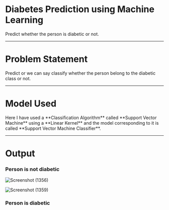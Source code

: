 <h1>Diabetes Prediction using Machine Learning</h1>
Predict whether the person is diabetic or not.

<hr>


<h1>Problem Statement</h1>
Predict or we can say classify whether the person belong to the diabetic class or not. 

<hr>


<h1>Model Used</h1>
Here I have used a **Classification Algorithm** called **Support Vector Machine** using a **Linear Kernel** 
and the model corresponding to it is called **Support Vector Machine Classifier**.

<hr>


<h1>Output</h1>


<h3>Person is not diabetic</h3>

![Screenshot (1356)](https://user-images.githubusercontent.com/76621987/175787613-e5fe883a-bc09-46e4-b140-a2c039686837.png)

![Screenshot (1359)](https://user-images.githubusercontent.com/76621987/175787725-96ad010d-2628-4c03-a253-829cff8cbbe0.png)

<h3>Person is diabetic</h3>

